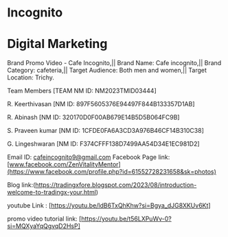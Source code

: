 # Incognito
# Digital Marketing
Brand Promo Video - Cafe Incognito,|| Brand Name: Cafe incognito,|| Brand Category: cafeteria,|| Target Audience: Both men and women,|| Target Location: Trichy.

Team Members [TEAM NM ID: NM2023TMID03444]

R. Keerthivasan [NM ID: 897F5605376E94497F844B133357D1AB]

R. Abinash [NM ID: 320170D0F00AB679E14B5D5B064FC9B]

S. Praveen kumar [NM ID: 1CFDE0FA6A3CD3A976B46CF14B310C38]

G. Lingeshwaran [NM ID: F374CFFF138D7499AA54D34E1EC981D2]

Email ID: cafeincognito9@gmail.com Facebook Page link: [www.facebook.com/ZenVitalityMentor](https://www.facebook.com/profile.php?id=61552728231658&sk=photos)

Blog link:(https://tradingxfore.blogspot.com/2023/08/introduction-welcome-to-tradingx-your.html)

youtube Link : [https://youtu.be/ldB6TxQhKhw?si=Bgya_dJG8XKUv6Kt]


promo video tutorial link: [https://youtu.be/t56LXPuWv-0?si=MQXyaYqQgvqD2HsP]
